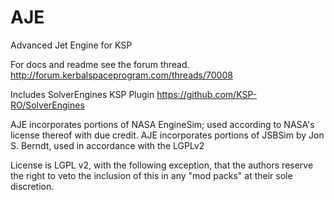 AJE
===

Advanced Jet Engine for KSP

For docs and readme see the forum thread.
http://forum.kerbalspaceprogram.com/threads/70008

Includes SolverEngines KSP Plugin
https://github.com/KSP-RO/SolverEngines

AJE incorporates portions of NASA EngineSim; used according to NASA's license thereof with due credit.
AJE incorporates portions of JSBSim by  Jon S. Berndt, used in accordance with the LGPLv2

License is LGPL v2, with the following exception, that the authors reserve the right to veto the inclusion of this in any "mod packs" at their sole discretion.
